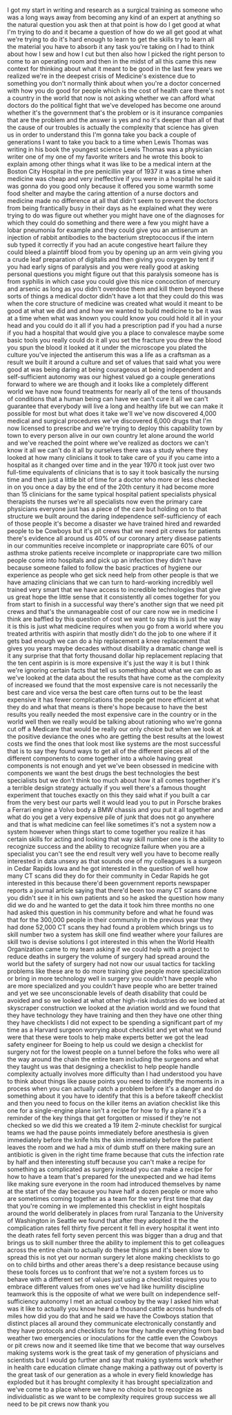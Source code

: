 
I got my start in writing and research
as a surgical training as someone who
was a long ways away from becoming any
kind of an expert at anything so the
natural question you ask then at that
point is how do I get good at what I&#39;m
trying to do and it became a question of
how do we all get good at what we&#39;re
trying to do it&#39;s hard enough to learn
to get the skills try to learn all the
material you have to absorb it any task
you&#39;re taking on I had to think about
how I sew and how I cut but then also
how I picked the right person to come to
an operating room and then in the midst
of all this came this new context for
thinking about what it meant to be good
in the last few years we realized we&#39;re
in the deepest crisis of Medicine&#39;s
existence due to something you don&#39;t
normally think about when you&#39;re a
doctor concerned with how you do good
for people which is the cost of health
care there&#39;s not a country in the world
that now is not asking whether we can
afford what doctors do the political
fight that we&#39;ve developed has become
one around whether it&#39;s the government
that&#39;s the problem or is it insurance
companies that are the problem and the
answer is yes and no it&#39;s deeper than
all of that the cause of our troubles is
actually the complexity that science has
given us in order to understand this I&#39;m
gonna take you back a couple of
generations I want to take you back to a
time when Lewis Thomas was writing in
his book the youngest science Lewis
Thomas was a physician writer one of my
one of my favorite writers and he wrote
this book to explain among other things
what it was like to be a medical intern
at the Boston City Hospital in the pre
penicillin year of 1937
it was a time when medicine was cheap
and very ineffective if you were in a
hospital he said it was gonna do you
good only because it offered you some
warmth some food shelter and maybe the
caring attention of a nurse doctors and
medicine made no difference at all that
didn&#39;t seem to prevent the doctors from
being frantically busy in their days as
he explained what they were trying to do
was figure out whether you might have
one of the diagnoses for which they
could do something and there were a few
you might have a lobar pneumonia for
example and they could give you an
antiserum an injection of rabbit
antibodies to the bacterium
streptococcus if the intern sub typed it
correctly if you had an acute congestive
heart failure they could bleed a
plaintiff blood from you by opening up
an arm vein giving you a crude leaf
preparation of digitalis and then giving
you oxygen by tent if you had early
signs of paralysis and you were really
good at asking personal questions you
might figure out that this paralysis
someone has is from syphilis in which
case you could give this nice concoction
of mercury and arsenic as long as you
didn&#39;t overdose them and kill them
beyond these sorts of things a medical
doctor didn&#39;t have a lot that they could
do this was when the core structure of
medicine was created what would it meant
to be good at what we did and and how we
wanted to build medicine to be it was at
a time when what was known you could
know you could hold it all in your head
and you could do it all if you had a
prescription pad if you had a nurse if
you had a hospital that would give you a
place to convalesce maybe some basic
tools you
really could do it all you set the
fracture you drew the blood you spun the
blood it looked at it under the
microscope you plated the culture you&#39;ve
injected the antiserum this was a life
as a craftsman as a result we built it
around a culture and set of values that
said what you were good at was being
daring at being courageous at being
independent and self-sufficient autonomy
was our highest valued go a couple
generations forward to where we are
though and it looks like a completely
different world we have now found
treatments for nearly all of the tens of
thousands of conditions that a human
being can have we can&#39;t cure it all we
can&#39;t guarantee that everybody will live
a long and healthy life
but we can make it possible for most but
what does it take we&#39;ll we&#39;ve now
discovered 4,000 medical and surgical
procedures we&#39;ve discovered 6,000 drugs
that I&#39;m now licensed to prescribe and
we&#39;re trying to deploy this capability
town by town to every person alive in
our own country let alone around the
world and we&#39;ve reached the point where
we&#39;ve realized as doctors we can&#39;t know
it all we can&#39;t do it all by ourselves
there was a study where they looked at
how many clinicians it took to take care
of you if you came into a hospital as it
changed over time and in the year 1970
it took just over two full-time
equivalents of clinicians that is to say
it took basically the nursing time and
then just a little bit of time for a
doctor who more or less checked in on
you once a day by the end of the 20th
century it had become more than 15
clinicians for the
same typical hospital patient
specialists physical therapists the
nurses we&#39;re all specialists now even
the primary care physicians everyone
just has a piece of the care but holding
on to that structure we built around the
daring independence self-sufficiency of
each of those people it&#39;s become a
disaster we have trained hired and
rewarded people to be Cowboys but it&#39;s
pit crews that we need pit crews for
patients there&#39;s evidence all around us
40% of our coronary artery disease
patients in our communities receive
incomplete or inappropriate care 60% of
our asthma stroke patients receive
incomplete or inappropriate care two
million people come into hospitals and
pick up an infection they didn&#39;t have
because someone failed to follow the
basic practices of hygiene our
experience as people who get sick need
help from other people is that we have
amazing clinicians that we can turn to
hard-working incredibly well trained
very smart that we have access to
incredible technologies that give us
great hope the little sense that it
consistently all comes together for you
from start to finish in a successful way
there&#39;s another sign that we need pit
crews and that&#39;s the unmanageable cost
of our care now we in medicine I think
are baffled by this question of cost we
want to say this is just the way it is
this is just what medicine requires when
you go from a world where you treated
arthritis with aspirin that mostly
didn&#39;t do the job
to one where if it gets bad enough we
can do a hip replacement a knee
replacement that gives you years maybe
decades without disability a dramatic
change well is it any surprise that that
forty thousand dollar hip replacement
replacing that the ten cent aspirin is
is more expensive it&#39;s just the way it
is but I think we&#39;re ignoring certain
facts that tell us something about what
we can do as we&#39;ve looked at the data
about the results that have come as the
complexity of increased we found that
the most expensive care is not
necessarily the best care and vice versa
the best care often turns out to be the
least expensive it has fewer
complications the people get more
efficient at what they do and what that
means is there&#39;s hope because to have
the best results you really needed the
most expensive care in the country or in
the world well then we really would be
talking about rationing who we&#39;re gonna
cut off a Medicare that would be really
our only choice but when we look at the
positive deviance the ones who are
getting the best results at the lowest
costs we find the ones that look most
like systems are the most successful
that is to say they found ways to get
all of the different pieces all of the
different components to come together
into a whole having great components is
not enough and yet we&#39;ve been obsessed
in medicine with components we want the
best drugs the best technologies the
best specialists but we don&#39;t think too
much about how it all comes together
it&#39;s a terrible design strategy actually
if you well there&#39;s a famous thought
experiment that touches exactly on this
they said what if you built a car from
the very best
our parts well it would lead you to put
in Porsche brakes a Ferrari engine a
Volvo body a BMW chassis and you put it
all together and what do you get a very
expensive pile of junk that does not go
anywhere and that is what medicine can
feel like sometimes it&#39;s not a system
now a system however when things start
to come together you realize it has
certain skills for acting and looking
that way skill number one is the ability
to recognize success and the ability to
recognize failure when you are a
specialist you can&#39;t see the end result
very well you have to become really
interested in data unsexy as that sounds
one of my colleagues is a surgeon in
Cedar Rapids Iowa and he got interested
in the question of well how many CT
scans did they do for their community in
Cedar Rapids he got interested in this
because there&#39;d been government reports
newspaper reports a journal article
saying that there&#39;d been too many CT
scans done you didn&#39;t see it in his own
patients and so he asked the question
how many did we do and he wanted to get
the data
it took him three months no one had
asked this question in his community
before and what he found was that for
the 300,000 people in their community in
the previous year they had done 52,000
CT scans they had found a problem which
brings us to skill number two a system
has skill one find weather where your
failures are skill two is devise
solutions I got interested in this when
the World Health Organization came to my
team asking if we could help with a
project to reduce deaths in surgery the
volume of surgery had spread around the
world but the safety of surgery had not
now our usual tactics for tackling
problems like these are to do more
training give people more specialization
or bring in more technology well in
surgery you couldn&#39;t have people who are
more specialized and you couldn&#39;t have
people who are better trained and yet we
see unconscionable levels of death
disability that could be avoided and so
we looked at what other high-risk
industries do we looked at skyscraper
construction we looked at the aviation
world and we found that they have
technology they have training and then
they have one other thing they have
checklists I did not expect to be
spending a significant part of my time
as a Harvard surgeon worrying about
checklist and yet what we found were
that these were tools to help make
experts better we got the lead safety
engineer for Boeing to help us could we
design a checklist for surgery not for
the lowest people on a tunnel before the
folks who were all the way around the
chain the entire team including the
surgeons and what they taught us was
that designing a checklist to help
people handle complexity actually
involves more difficulty than I had
understood you have to think about
things like pause points you need to
identify the moments in a process when
you can actually catch a problem before
it&#39;s a danger and do something about it
you have to identify that this is a
before takeoff checklist and then you
need to focus on the killer items an
aviation checklist like this one for a
single-engine plane isn&#39;t a recipe for
how to fly a plane it&#39;s a reminder of
the key things that get forgotten or
missed if they&#39;re not checked so we did
this we created a 19 item 2-minute
checklist for surgical teams we had the
pause points immediately before
anesthesia is given immediately before
the knife hits the skin immediately
before the patient leaves the room
and we had a mix of dumb stuff on there
making sure an antibiotic is given in
the right time frame because that cuts
the infection rate by half and then
interesting stuff because you can&#39;t make
a recipe for something as complicated as
surgery instead you can make a recipe
for how to have a team that&#39;s prepared
for the unexpected and we had items like
making sure everyone in the room had
introduced themselves by name at the
start of the day because you have half a
dozen people or more who are sometimes
coming together as a team for the very
first time that day that you&#39;re coming
in we implemented this checklist in
eight hospitals around the world
deliberately in places from rural
Tanzania to the University of Washington
in Seattle we found that after they
adopted it the the complication rates
fell thirty five percent it fell in
every hospital it went into the death
rates fell forty seven percent this was
bigger than a drug
and that brings us to skill number three
the ability to implement this to get
colleagues across the entire chain to
actually do these things and it&#39;s been
slow to spread this is not yet our
norman surgery let alone making
checklists to go on to child births and
other areas there&#39;s a deep resistance
because using these tools forces us to
confront that we&#39;re not a system forces
us to behave with a different set of
values just using a checklist requires
you to embrace different values from
ones we&#39;ve had like humility discipline
teamwork this is the opposite of what we
were built on independence
self-sufficiency autonomy I met an
actual cowboy by the way I asked him
what was it like to actually you know
heard a thousand cattle across hundreds
of miles how did you do that and he said
we have the Cowboys station that
distinct places all around they
communicate electronically constantly
and they have protocols and checklists
for how they handle everything from
bad weather two emergencies or
inoculations for the cattle even the
Cowboys or pit crews now and it seemed
like time that we become that way
ourselves making systems work is the
great task of my generation of
physicians and scientists but I would go
further and say that making systems work
whether in health care education climate
change making a pathway out of poverty
is the great task of our generation as a
whole in every field knowledge has
exploded but it has brought complexity
it has brought specialization and we&#39;ve
come to a place where we have no choice
but to recognize as individualistic as
we want to be complexity requires group
success we all need to be pit crews now
thank you
